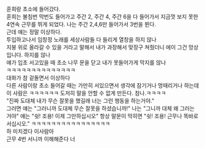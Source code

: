 훈희랑 초소에 들어갔다.  
훈희는 불침번 막번도 들어가고 주간 2, 주간 4, 주간 6을 다 들어가서 지금껏 보지 못한 4연속 근무를 뛰게 되었다. 
나는 주간 2,4,6만 들어가서 3번을 뛴다.  
근데 얘는 정말 이상하다.  
투입하고나서 임창정 노래를 세상사람들 다 들리게 열창을 하지 않나  
지붕 위로 올라갈 수 있을 거라고 말해서 내가 과장해서 맞장구 쳐줬더니 에이 그건 망상입니다. 하지를 않나  
얘가 입초 서고있을 때 초소 나무 문을 닫고 내가 못들어가게 막지를 않나  
ㅋㅋㅋㅋㅋㅋㅋㅋㅋㅋㅋㅋㅋㅋ  
대화가 참 겉돌면서 이상하다  
다른 사람이랑 초소 들어갈 때는 가만히 서있으면서 생각에 잠기거나 멍때리거나 하는데  
이 사람은 ㅋㅋㅋㅋㅋㅋ 도저히 말을 안할 수 없게 만든다. 참나.ㅋㅋㅋㅋ  
"진짜 도대체 내가 무슨 잘못을 했길래 너는 그런 행동을 하는거야."  
그러면 얘는 "그러니까 도대체 무슨 잘못을 하셨습니까!" 
나는 "그니까 대체 왜 그러는거야"
얘는 "쉿! 조용! 이제 그만하십시오"
항상 말문이 막히면 "쉿! 조용! 근무나 똑바로 서십시오." 
ㅋㅋㅋㅋㅋㅋㅋㅋㅋㅋㅋㅋㅋㅋㅋㅋ   
하 미치겠다 이사람아   
근무 4번 서니까 이해해준다 너
